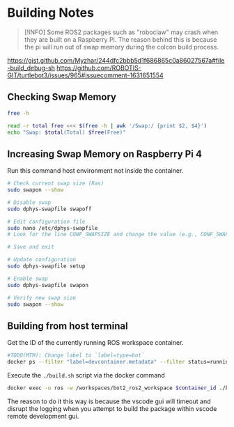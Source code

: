 # Building Notes

> [!INFO]
> Some ROS2 packages such as "roboclaw" may crash when they are built on a Raspberry Pi. The reason 
> behind this is because the pi will run out of swap memory during the colcon build process. 

https://gist.github.com/Myzhar/244dfc2bbb5d1f686865c0a86027567a#file-build_debug-sh
https://github.com/ROBOTIS-GIT/turtlebot3/issues/965#issuecomment-1631651554

## Checking Swap Memory

```bash
free -h
```

```bash
read -r total free <<< $(free -h | awk '/Swap:/ {print $2, $4}')
echo "Swap: $total(Total) $free(Free)"
```

## Increasing Swap Memory on Raspberry Pi 4

Run this command host environment not inside the container.

```bash
# Check current swap size (Ras)
sudo swapon --show

# Disable swap
sudo dphys-swapfile swapoff

# Edit configuration file
sudo nano /etc/dphys-swapfile
# Look for the line CONF_SWAPSIZE and change the value (e.g., CONF_SWAPSIZE=2048)

# Save and exit

# Update configuration
sudo dphys-swapfile setup

# Enable swap
sudo dphys-swapfile swapon

# Verify new swap size
sudo swapon --show
```

## Building from host terminal

Get the ID of the currently running ROS workspace container.

```bash
#TODO(MTM): Change label to `label=type=bot`
docker ps --filter "label=devcontainer.metadata" --filter status=running --format "{{.ID}}"
```

Execute the `./build.sh` script via the docker command

```bash
docker exec -u ros -w /workspaces/bot2_ros2_workspace $container_id ./build.sh
```

The reason to do it this way is because the vscode gui will timeout and disrupt the logging when
you attempt to build the package within vscode remote development gui.